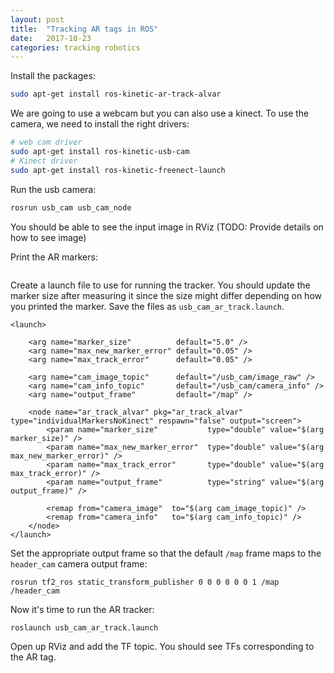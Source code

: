 ```yaml
---
layout: post
title:  "Tracking AR tags in ROS"
date:   2017-10-23
categories: tracking robotics
---
```


Install the packages:

```bash
sudo apt-get install ros-kinetic-ar-track-alvar
```

We are going to use a webcam but you can also use a kinect. To use the camera, we need to install the right drivers:

```bash
# web cam driver
sudo apt-get install ros-kinetic-usb-cam
# Kinect driver
sudo apt-get install ros-kinetic-freenect-launch
```

Run the usb camera:
```bash
rosrun usb_cam usb_cam_node
```

You should be able to see the input image in RViz (TODO: Provide details on how to see image)


Print the AR markers:
```
```

Create a launch file to use for running the tracker. You should update the marker size after measuring it since the size might differ depending on how you printed the marker. Save the files as `usb_cam_ar_track.launch`.

```launch
<launch>

    <arg name="marker_size"          default="5.0" />
    <arg name="max_new_marker_error" default="0.05" />
    <arg name="max_track_error"      default="0.05" />

    <arg name="cam_image_topic"      default="/usb_cam/image_raw" />
    <arg name="cam_info_topic"       default="/usb_cam/camera_info" />
    <arg name="output_frame"         default="/map" />

    <node name="ar_track_alvar" pkg="ar_track_alvar" type="individualMarkersNoKinect" respawn="false" output="screen">
		<param name="marker_size"           type="double" value="$(arg marker_size)" />
		<param name="max_new_marker_error"  type="double" value="$(arg max_new_marker_error)" />
		<param name="max_track_error"       type="double" value="$(arg max_track_error)" />
		<param name="output_frame"          type="string" value="$(arg output_frame)" />

		<remap from="camera_image"  to="$(arg cam_image_topic)" />
		<remap from="camera_info"   to="$(arg cam_info_topic)" />
	</node>
</launch>
```

Set the appropriate output frame so that the default `/map` frame maps to the `header_cam` camera output frame:
```
rosrun tf2_ros static_transform_publisher 0 0 0 0 0 0 1 /map /header_cam
```

Now it's time to run the AR tracker:
```bash
roslaunch usb_cam_ar_track.launch
```

Open up RViz and add the TF topic. You should see TFs corresponding to the AR tag.
